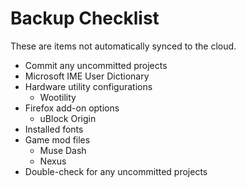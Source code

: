 # Backup Checklist

These are items not automatically synced to the cloud.

- Commit any uncommitted projects
- Microsoft IME User Dictionary
- Hardware utility configurations
  - Wootility
- Firefox add-on options
  - uBlock Origin
- Installed fonts
- Game mod files
  - Muse Dash
  - Nexus
- Double-check for any uncommitted projects
